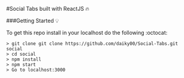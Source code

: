#Social Tabs built with ReactJS  :fire:

###Getting Started :bulb:

To get this repo install in your localhost do the following :octocat:
```
> git clone git clone https://github.com/daiky00/Social-Tabs.git social
> cd social
> npm install
> npm start
> Go to localhost:3000
```
